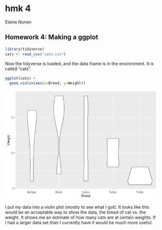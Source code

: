 hmk 4
================
Elaine Nunan

## Homework 4: Making a ggplot

``` r
library(tidyverse)
cats <- read_csv("cats.csv")
```

Now the tidyverse is loaded, and the data frame is in the environment.
It is called “cats”.

``` r
ggplot(cats) +
  geom_violin(aes(x=Breed, y=Weight))
```

![](hmk_04_files/figure-gfm/unnamed-chunk-2-1.png)

I put my data into a violin plot (mostly to see what I got). It looks
like this would be an acceptable way to show the data, the breed of cat
vs. the weight. It shows me an estimate of how many cats are at certain
weights. If I had a larger data set than I currently have it would be
much more useful.
